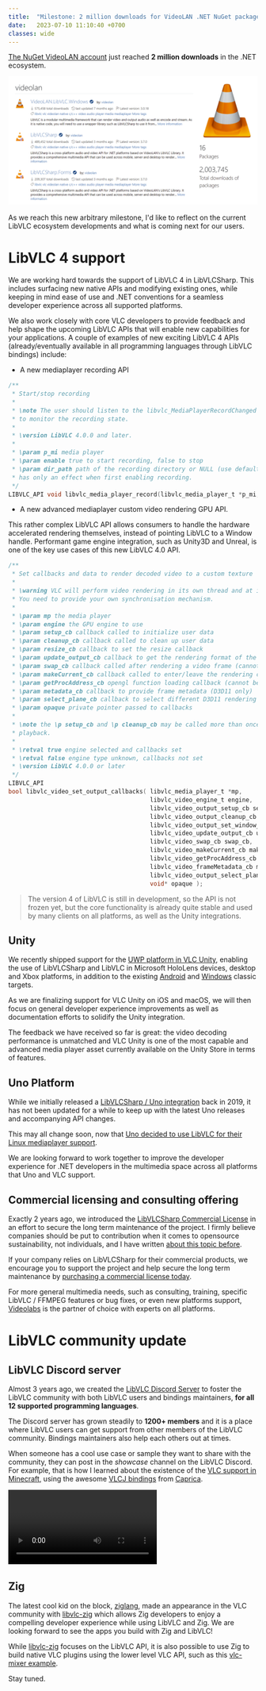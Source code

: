 ```yaml
---
title:  "Milestone: 2 million downloads for VideoLAN .NET NuGet packages"
date:   2023-07-10 11:10:40 +0700
classes: wide
---
```


[The NuGet VideoLAN account](https://www.nuget.org/profiles/videolan) just reached **2 million downloads** in the .NET ecosystem.

<p align="center">
    <img src="/assets/2-million.png"/>
</p>

As we reach this new arbitrary milestone, I'd like to reflect on the current LibVLC ecosystem developments and what is coming next for our users.

# LibVLC 4 support

We are working hard towards the support of LibVLC 4 in LibVLCSharp. This includes surfacing new native APIs and modifying existing ones, while keeping in mind ease of use and .NET conventions for a seamless developer experience across all supported platforms. 

We also work closely with core VLC developers to provide feedback and help shape the upcoming LibVLC APIs that will enable new capabilities for your applications. A couple of examples of new exciting LibVLC 4 APIs (already/eventually available in all programming languages through LibVLC bindings) include:

- A new mediaplayer recording API

```c
/**
 * Start/stop recording
 *
 * \note The user should listen to the libvlc_MediaPlayerRecordChanged event,
 * to monitor the recording state.
 *
 * \version LibVLC 4.0.0 and later.
 *
 * \param p_mi media player
 * \param enable true to start recording, false to stop
 * \param dir_path path of the recording directory or NULL (use default path),
 * has only an effect when first enabling recording.
 */
LIBVLC_API void libvlc_media_player_record(libvlc_media_player_t *p_mi, bool enable, const char *dir_path);
```

- A new advanced mediaplayer custom video rendering GPU API.

This rather complex LibVLC API allows consumers to handle the hardware accelerated rendering themselves, instead of pointing LibVLC to a Window handle. Performant game engine integration, such as Unity3D and Unreal, is one of the key use cases of this new LibVLC 4.0 API.

```c
/**
 * Set callbacks and data to render decoded video to a custom texture
 *
 * \warning VLC will perform video rendering in its own thread and at its own rate,
 * You need to provide your own synchronisation mechanism.
 *
 * \param mp the media player
 * \param engine the GPU engine to use
 * \param setup_cb callback called to initialize user data
 * \param cleanup_cb callback called to clean up user data
 * \param resize_cb callback to set the resize callback
 * \param update_output_cb callback to get the rendering format of the host (cannot be NULL)
 * \param swap_cb callback called after rendering a video frame (cannot be NULL)
 * \param makeCurrent_cb callback called to enter/leave the rendering context (cannot be NULL)
 * \param getProcAddress_cb opengl function loading callback (cannot be NULL for \ref libvlc_video_engine_opengl and for \ref libvlc_video_engine_gles2)
 * \param metadata_cb callback to provide frame metadata (D3D11 only)
 * \param select_plane_cb callback to select different D3D11 rendering targets
 * \param opaque private pointer passed to callbacks
 *
 * \note the \p setup_cb and \p cleanup_cb may be called more than once per
 * playback.
 *
 * \retval true engine selected and callbacks set
 * \retval false engine type unknown, callbacks not set
 * \version LibVLC 4.0.0 or later
 */
LIBVLC_API
bool libvlc_video_set_output_callbacks( libvlc_media_player_t *mp,
                                        libvlc_video_engine_t engine,
                                        libvlc_video_output_setup_cb setup_cb,
                                        libvlc_video_output_cleanup_cb cleanup_cb,
                                        libvlc_video_output_set_window_cb window_cb,
                                        libvlc_video_update_output_cb update_output_cb,
                                        libvlc_video_swap_cb swap_cb,
                                        libvlc_video_makeCurrent_cb makeCurrent_cb,
                                        libvlc_video_getProcAddress_cb getProcAddress_cb,
                                        libvlc_video_frameMetadata_cb metadata_cb,
                                        libvlc_video_output_select_plane_cb select_plane_cb,
                                        void* opaque );
```

> The version 4 of LibVLC is still in development, so the API is not frozen yet, but the core functionality is already quite stable and used by many clients on all platforms, as well as the Unity integrations.

## Unity

We recently shipped support for the [UWP platform in VLC Unity](https://mfkl.github.io/2023/04/17/unity-uwp.html), enabling the use of LibVLCSharp and LibVLC in Microsoft HoloLens devices, desktop and Xbox platforms, in addition to the existing [Android](https://assetstore.unity.com/packages/tools/video/vlc-for-unity-android-213786) and [Windows](https://assetstore.unity.com/packages/tools/video/vlc-for-unity-windows-133979) classic targets.

As we are finalizing support for VLC Unity on iOS and macOS, we will then focus on general developer experience improvements as well as documentation efforts to solidify the Unity integration.

The feedback we have received so far is great: the video decoding performance is unmatched and VLC Unity is one of the most capable and advanced media player asset currently available on the Unity Store in terms of features.

## Uno Platform

While we initially released a [LibVLCSharp / Uno integration](https://platform.uno/blog/vlc-windows-lamp-now-supported-uno-platform) back in 2019, it has not been updated for a while to keep up with the latest Uno releases and accompanying API changes. 

This may all change soon, now that [Uno decided to use LibVLC for their Linux mediaplayer support](https://platform.uno/blog/4-9-release-media-player-element-on-mobile-web-linux-webview2-support/).

We are looking forward to work together to improve the developer experience for .NET developers in the multimedia space across all platforms that Uno and VLC support.

## Commercial licensing and consulting offering

Exactly 2 years ago, we introduced the [LibVLCSharp Commercial License](https://videolabs.io/products/libvlcsharp) in an effort to secure the long term maintenance of the project. I firmly believe companies should be put to contribution when it comes to opensource sustainability, not individuals, and I have written [about this topic before](https://mfkl.github.io/2020/10/25/OSS-sutainability.html).

If your company relies on LibVLCSharp for their commercial products, we encourage you to support the project and help secure the long term maintenance by [purchasing a commercial license today](https://videolabs.io/products/libvlcsharp).

For more general multimedia needs, such as consulting, training, specific LibVLC / FFMPEG features or bug fixes, or even new platforms support, [Videolabs](https://videolabs.io) is the partner of choice with experts on all platforms.

# LibVLC community update

## LibVLC Discord server

Almost 3 years ago, we created the [LibVLC Discord Server](https://discord.gg/3h3K3JF) to foster the LibVLC community with both LibVLC users and bindings maintainers, **for all 12 supported programming languages**.

The Discord server has grown steadily to **1200+ members** and it is a place where LibVLC users can get support from other members of the LibVLC community. Bindings maintainers also help each others out at times.

When someone has a cool use case or sample they want to share with the community, they can post in the _showcase_ channel on the LibVLC Discord. For example, that is how I learned about the existence of the [VLC support in Minecraft](https://github.com/MinecraftMediaLibrary/EzMediaCore), using the awesome [VLCJ bindings](https://github.com/caprica/vlcj) from [Caprica](https://github.com/caprica).

<video src="https://user-images.githubusercontent.com/40838203/132433665-a675fc35-e31f-4044-a960-ce46a8fb7df5.mp4" controls="controls" style="max-width: 730px;">
</video>

## Zig

The latest cool kid on the block, [ziglang](https://ziglang.org), made an appearance in the VLC community with [libvlc-zig](https://github.com/kassane/libvlc-zig) which allows Zig developers to enjoy a compelling developer experience while using LibVLC and Zig. We are looking forward to see the apps you build with Zig and LibVLC!

While [libvlc-zig](https://github.com/kassane/libvlc-zig) focuses on the LibVLC API, it is also possible to use Zig to build native VLC plugins using the lower level VLC API, such as this [vlc-mixer example](https://github.com/lachie/vlc-mixer).

Stay tuned.